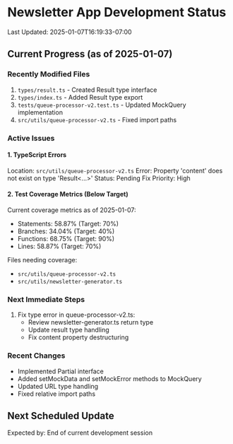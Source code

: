 # Newsletter App Development Status
Last Updated: 2025-01-07T16:19:33-07:00

## Current Progress (as of 2025-01-07)

### Recently Modified Files
1. `types/result.ts` - Created Result type interface
2. `types/index.ts` - Added Result type export
3. `tests/queue-processor-v2.test.ts` - Updated MockQuery implementation
4. `src/utils/queue-processor-v2.ts` - Fixed import paths

### Active Issues

#### 1. TypeScript Errors
Location: `src/utils/queue-processor-v2.ts`
Error: Property 'content' does not exist on type 'Result<...>'
Status: Pending Fix
Priority: High

#### 2. Test Coverage Metrics (Below Target)
Current coverage metrics as of 2025-01-07:
- Statements: 58.87% (Target: 70%)
- Branches: 34.04% (Target: 40%)
- Functions: 68.75% (Target: 90%)
- Lines: 58.87% (Target: 70%)

Files needing coverage:
- `src/utils/queue-processor-v2.ts`
- `src/utils/newsletter-generator.ts`

### Next Immediate Steps
1. Fix type error in queue-processor-v2.ts:
   - Review newsletter-generator.ts return type
   - Update result type handling
   - Fix content property destructuring

### Recent Changes
- Implemented Partial<PostgrestQueryBuilder> interface
- Added setMockData and setMockError methods to MockQuery
- Updated URL type handling
- Fixed relative import paths

## Next Scheduled Update
Expected by: End of current development session
